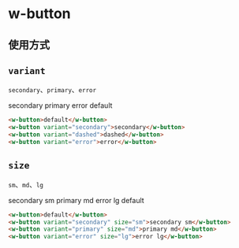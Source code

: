 # w-button

## 使用方式

## `variant`

`secondary`、`primary`、`error`

<w-button variant="secondary">secondary</w-button>
<w-button variant="primary">primary</w-button>
<w-button variant="error">error</w-button>
<w-button>default</w-button>

```html
<w-button>default</w-button>
<w-button variant="secondary">secondary</w-button>
<w-button variant="dashed">dashed</w-button>
<w-button variant="error">error</w-button>
```

## `size`

`sm`、`md`、`lg`

<w-button variant="secondary" size="sm">secondary sm</w-button>
<w-button variant="primary"  size="md">primary md</w-button>
<w-button variant="error" size="lg">error lg</w-button>
<w-button>default</w-button>

```html
<w-button>default</w-button>
<w-button variant="secondary" size="sm">secondary sm</w-button>
<w-button variant="primary" size="md">primary md</w-button>
<w-button variant="error" size="lg">error lg</w-button>
```
